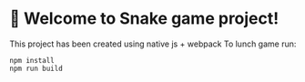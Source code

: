 # 🚀 Welcome to Snake game project!

This project has been created using native js + webpack
To lunch game run:

```
npm install
npm run build
```

